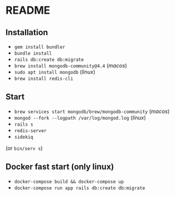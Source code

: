 # README

## Installation
- `gem install bundler`
- `bundle install`
- `rails db:create db:migrate`
- `brew install mongodb-community@4.4` (_macos_)
- `sudo apt install mongodb` (_linux_)
- `brew install redis-cli`

## Start
- `brew services start mongodb/brew/mongodb-community` (_macos_)
- `mongod --fork --logpath /var/log/mongod.log` (_linux_)
- `rails s`
- `redis-server`
- `sidekiq`

(or `bin/serv s`)

## Docker fast start (only linux)
- `docker-compose build && docker-compose up`
- `docker-compose run app rails db:create db:migrate`
